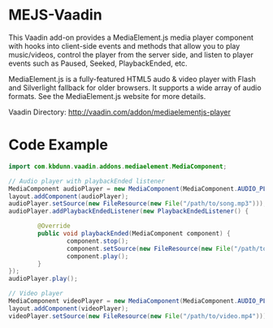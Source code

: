 MEJS-Vaadin
===========

This Vaadin add-on provides a MediaElement.js media player component with hooks into client-side events and methods that allow you to play music/videos, control the player from the server side, and listen to player events such as Paused, Seeked, PlaybackEnded, etc.

MediaElement.js is a fully-featured HTML5 audo & video player with Flash and Silverlight fallback for older browsers. It supports a wide array of audio formats. See the MediaElement.js website for more details.

Vaadin Directory: http://vaadin.com/addon/mediaelementjs-player

Code Example
=============
```java
import com.kbdunn.vaadin.addons.mediaelement.MediaComponent;

// Audio player with playbackEnded listener
MediaComponent audioPlayer = new MediaComponent(MediaComponent.AUDIO_PLAYER);
layout.addComponent(audioPlayer);
audioPlayer.setSource(new FileResource(new File("/path/to/song.mp3")));
audioPlayer.addPlaybackEndedListener(new PlaybackEndedListener() {

        @Override
        public void playbackEnded(MediaComponent component) {
                component.stop();
                component.setSource(new FileResource(new File("/path/to/next/song.m4a")));
                component.play();
        }
});
audioPlayer.play();

// Video player
MediaComponent videoPlayer = new MediaComponent(MediaComponent.AUDIO_PLAYER);
layout.addComponent(videoPlayer);
videoPlayer.setSource(new FileResource(new File("/path/to/video.mp4")));
```
